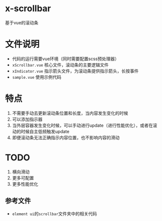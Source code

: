 # x-scrollbar
基于vue的滚动条

# 文件说明
- 代码的运行需要vue环境（同时需要配置scss预处理器）
- `xScrollbar.vue` 核心文件，滚动条的主要逻辑文件
- `xIndicator.vue` 指示箭头文件，为滚动条提供指示箭头，长按事件
- `sample.vue` 使用示例代码

# 特点
1. 不需要手动去更新滚动条位置和长度，当内容发生变化的时候
2. 可以添加指示器
3. 当外层容器发生变化时候，可以手动进行update（进行性能优化），或者在滚动的时候自主低频触发update
4. 即便滚动条无法正确指示内容位置，也不影响内容的滑动

# TODO
1. 横向滑动
2. 更多可配置
3. 更多性能优化

## 参考文件
- `element ui`的`scrollbar`文件夹中的相关代码